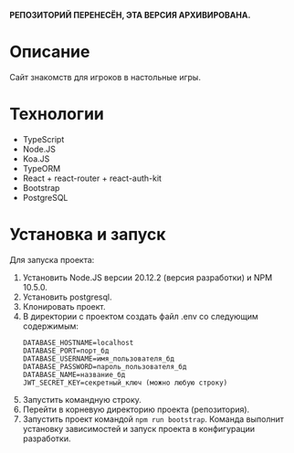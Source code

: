 **РЕПОЗИТОРИЙ ПЕРЕНЕСЁН, ЭТА ВЕРСИЯ АРХИВИРОВАНА.**
# Описание
Сайт знакомств для игроков в настольные игры.
# Технологии
* TypeScript
* Node.JS
* Koa.JS
* TypeORM
* React + react-router + react-auth-kit
* Bootstrap
* PostgreSQL

# Установка и запуск
Для запуска проекта:
1. Установить Node.JS версии 20.12.2 (версия разработки) и NPM 10.5.0.
2. Установить postgresql.
3. Клонировать проект.
4. В директории с проектом создать файл .env со следующим содержимым:
    ```
    DATABASE_HOSTNAME=localhost
    DATABASE_PORT=порт_бд
    DATABASE_USERNAME=имя_пользователя_бд
    DATABASE_PASSWORD=пароль_пользователя_бд
    DATABASE_NAME=название_бд
    JWT_SECRET_KEY=секретный_ключ (можно любую строку)
    ```
5. Запустить командную строку.
6. Перейти в корневую директорию проекта (репозитория).
7. Запустить проект командой `npm run bootstrap`. Команда выполнит установку зависимостей и запуск проекта в конфигурации разработки.
